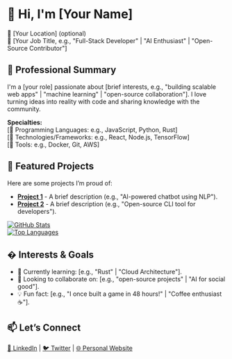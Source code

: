 # 👋 Hi, I'm [Your Name] 

📍 [Your Location] (optional)  
💼 [Your Job Title, e.g., "Full-Stack Developer" | "AI Enthusiast" | "Open-Source Contributor"]

## 💼 Professional Summary
I'm a [your role] passionate about [brief interests, e.g., "building scalable web apps" | "machine learning" | "open-source collaboration"]. I love turning ideas into reality with code and sharing knowledge with the community.

**Specialties:**  
[🔹 Programming Languages: e.g., JavaScript, Python, Rust]  
[🔹 Technologies/Frameworks: e.g., React, Node.js, TensorFlow]  
[🔹 Tools: e.g., Docker, Git, AWS]

## 🚀 Featured Projects
Here are some projects I’m proud of:
- **[Project 1](https://github.com/yourusername/project1)** - A brief description (e.g., "AI-powered chatbot using NLP").  
- **[Project 2](https://github.com/yourusername/project2)** - A brief description (e.g., "Open-source CLI tool for developers").  

[![GitHub Stats](https://github-readme-stats.vercel.app/api?username=yourusername&show_icons=true&theme=dark)](https://github.com/yourusername)  
[![Top Languages](https://github-readme-stats.vercel.app/api/top-langs/?username=yourusername&layout=compact&theme=dark)](https://github.com/yourusername)

## � Interests & Goals
- 🌱 Currently learning: [e.g., "Rust" | "Cloud Architecture"].  
- 🤝 Looking to collaborate on: [e.g., "open-source projects" | "AI for social good"].  
- 💡 Fun fact: [e.g., "I once built a game in 48 hours!" | "Coffee enthusiast ☕"].  

## 📫 Let’s Connect
[🔗 LinkedIn](https://linkedin.com/in/yourprofile) | [🐦 Twitter](https://twitter.com/yourhandle) | [🌐 Personal Website](https://yourwebsite.com)  
